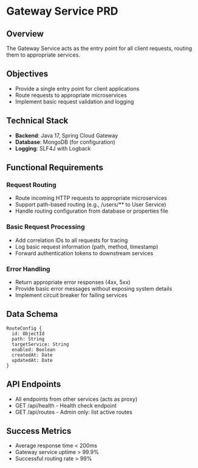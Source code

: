 # Gateway Service PRD

## Overview

The Gateway Service acts as the entry point for all client requests, routing them to appropriate services.

## Objectives

- Provide a single entry point for client applications
- Route requests to appropriate microservices
- Implement basic request validation and logging

## Technical Stack

- **Backend**: Java 17, Spring Cloud Gateway
- **Database**: MongoDB (for configuration)
- **Logging**: SLF4J with Logback

## Functional Requirements

### Request Routing

- Route incoming HTTP requests to appropriate microservices
- Support path-based routing (e.g., /users/** to User Service)
- Handle routing configuration from database or properties file

### Basic Request Processing

- Add correlation IDs to all requests for tracing
- Log basic request information (path, method, timestamp)
- Forward authentication tokens to downstream services

### Error Handling

- Return appropriate error responses (4xx, 5xx)
- Provide basic error messages without exposing system details
- Implement circuit breaker for failing services

## Data Schema

```
RouteConfig {
  id: ObjectId
  path: String
  targetService: String
  enabled: Boolean
  createdAt: Date
  updatedAt: Date
}
```

## API Endpoints

- All endpoints from other services (acts as proxy)
- GET /api/health - Health check endpoint
- GET /api/routes - Admin only: list active routes

## Success Metrics

- Average response time < 200ms
- Gateway service uptime > 99.9%
- Successful routing rate > 99%
